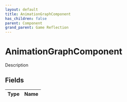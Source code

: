 ```yaml
---
layout: default
title: AnimationGraphComponent
has_children: false
parent: Component
grand_parent: Game Reflection
---
```

# AnimationGraphComponent
Description 

## Fields

| Type | Name |
|:----------|:--------------|

